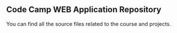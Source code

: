 ## Code Camp WEB Application Repository

You can find all the source files related to the course and projects. 
